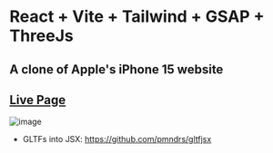 # React + Vite + Tailwind + GSAP + ThreeJs

## A clone of Apple's iPhone 15 website

## [Live Page](https://iphone-15-pro-six.vercel.app/)

![image](https://github.com/Eshanpokhrel/IP-15/assets/109594115/24c9e4b8-a162-440e-8a0f-d35f4b93433f)

* GLTFs into JSX: https://github.com/pmndrs/gltfjsx

